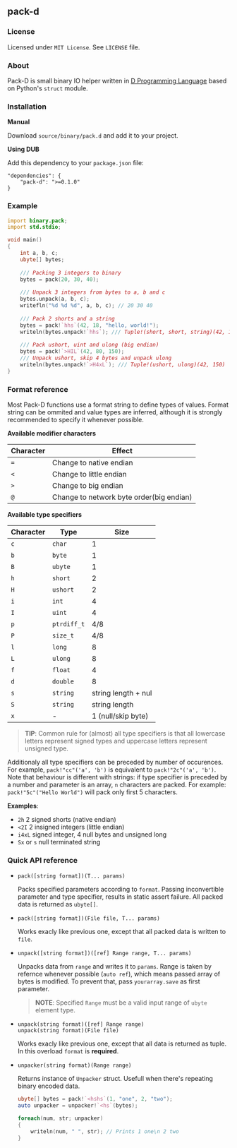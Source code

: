 ## pack-d

### License

Licensed under `MIT License`. See `LICENSE` file.


### About

Pack-D is small binary IO helper written in [D Programming Language](http://dlang.org) based on Python's `struct` module.


### Installation

__Manual__

Download `source/binary/pack.d` and add it to your project.

__Using DUB__

Add this dependency to your `package.json` file:

    "dependencies": {
    	"pack-d": ">=0.1.0"
    }


### Example

```D
import binary.pack;
import std.stdio;

void main()
{
    int a, b, c;
    ubyte[] bytes;
    
    /// Packing 3 integers to binary
    bytes = pack(20, 30, 40);
    
    /// Unpack 3 integers from bytes to a, b and c
    bytes.unpack(a, b, c);
    writefln("%d %d %d", a, b, c); // 20 30 40
    
    /// Pack 2 shorts and a string
    bytes = pack!`hhs`(42, 18, "hello, world!");
    writeln(bytes.unpack!`hhs`); /// Tuple!(short, short, string)(42, 18, "hello, world!")
    
    /// Pack ushort, uint and ulong (big endian)
    bytes = pack!`>HIL`(42, 80, 150);
    /// Unpack ushort, skip 4 bytes and unpack ulong
    writeln(bytes.unpack!`>H4xL`); /// Tuple!(ushort, ulong)(42, 150)
}
```

### Format reference

Most Pack-D functions use a format string to define types of values. 
Format string can be ommited and value types are inferred,
although it is strongly recommended to specify it whenever possible.

__Available modifier characters__
  
  Character   | Effect
  ------------|--------------------
  `=`         | Change to native endian
  `<`         | Change to little endian
  `>`         | Change to big endian
  `@`         | Change to network byte order(big endian)
  

__Available type specifiers__
  
  Character  | Type       | Size  
  -----------|------------|----------
  `c`        | `char`     | 1
  `b`        | `byte`     | 1
  `B`        | `ubyte`    | 1
  `h`        | `short`    | 2 
  `H`        | `ushort`   | 2
  `i`        | `int`      | 4
  `I`        | `uint`     | 4
  `p`        | `ptrdiff_t`| 4/8
  `P`        | `size_t`   | 4/8
  `l`        | `long`     | 8
  `L`        | `ulong`    | 8
  `f`        | `float`    | 4
  `d`        | `double`   | 8
  `s`        | `string`   | string length + nul
  `S`        | `string`   | string length
  `x`        | -          | 1 (null/skip byte)


> __TIP__: Common rule for (almost) all type specifiers is that all lowercase letters represent signed types and
uppercase letters represent unsigned type.

Additionaly all type specifiers can be preceded by number of occurences.
For example, `pack!"cc"('a', 'b')` is equivalent to `pack!"2c"('a', 'b')`.
Note that behaviour is different with strings: if type specifier is preceded by
a number and parameter is an array, `n` characters are packed.
For example: `pack!"5c"("Hello World")` will pack only first 5 characters.

__Examples__:

 - `2h`  2 signed shorts (native endian)
 - `<2I` 2 insigned integers (little endian)
 - `i4xL` signed integer, 4 null bytes and unsigned long
 - `Sx` or `s` null terminated string

### Quick API reference

 - `pack([string format])(T... params)`

   Packs specified parameters according to `format`. Passing inconvertible parameter and type specifier,
   results in static assert failure. All packed data is returned as `ubyte[]`.
   
 - `pack([string format])(File file, T... params)`
   
   Works exacly like previous one, except that all packed data is written to `file`.

 - `unpack([string format])([ref] Range range, T... params)`
   
   Unpacks data from `range` and writes it to `params`. Range is taken by refernce whenever possible (`auto ref`), which means
   passed array of bytes is modified. To prevent that, pass `yourarray.save` as first parameter.

   > __NOTE__: Specified `Range` must be a valid input range of `ubyte` element type.
  
 - `unpack(string format)([ref] Range range)` <br/>
   `unpack(string format)(File file)`
   
   Works exacly like previous one, except that all data is returned as tuple. 
   In this overload `format` is __required__.

 - `unpacker(string format)(Range range)`
   
   Returns instance of `Unpacker` struct. Usefull when there's repeating binary encoded data.

   ```D
   ubyte[] bytes = pack!`<hshs`(1, "one", 2, "two");
   auto unpacker = unpacker!`<hs`(bytes);
   
   foreach(num, str; unpacker)
   {
       writeln(num, " ", str); // Prints 1 one\n 2 two
   }
   ```

